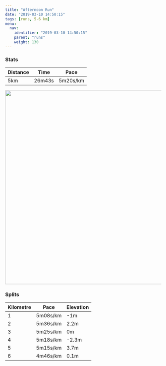 ```yaml
---
title: "Afternoon Run"
date: "2019-03-10 14:50:15"
tags: [runs, 5-6 km]
menu:
  nav:
    identifier: "2019-03-10 14:50:15"
    parent: "runs"
    weight: 130
---
```


### Stats

| Distance | Time | Pace |
|----------|------|------|
|5km|26m43s|5m20s/km|

<img src='https://maps.googleapis.com/maps/api/staticmap?maptype=terrain&path=enc:iqjeItyyLtCnGdJfEvIhOtG~TdGbf@k@yAt@rJu@lo@~@iRaAqg@n@bB_Iog@qF_TwJ_QyD[mGmK&key=AIzaSyBPVQ_iynBzLujdhfLzy8Z-5zczbktE55k&size=800x800&scale=2&markers=color:yellow|label:S|53.47109,-2.26731&markers=color:green|label:F|53.471090000000004,-2.267290000000001' width='625' />

### Splits

| Kilometre | Pace | Elevation |
|------|------|-----------|
|1|5m08s/km|-1m|
|2|5m36s/km|2.2m|
|3|5m25s/km|0m|
|4|5m18s/km|-2.3m|
|5|5m15s/km|3.7m|
|6|4m46s/km|0.1m|
